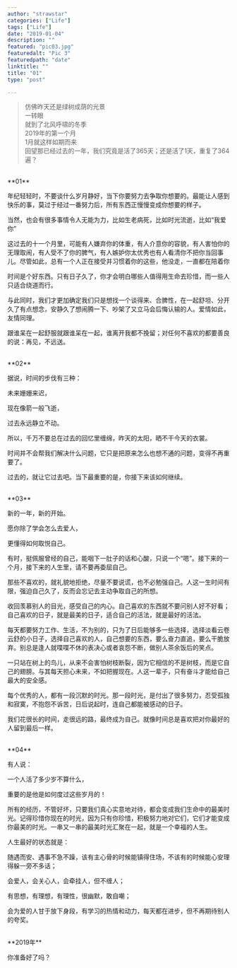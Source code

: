 ```yaml
---
author: "strawstar"
categories: ["Life"]
tags: ["Life"]
date: "2019-01-04"
description: ""
featured: "pic03.jpg"
featuredalt: "Pic 3"
featuredpath: "date"
linktitle: ""
title: "01"
type: "post"

---
```


> 仿佛昨天还是绿树成荫的光景 <br>
> 一转眼 <br>
> 就到了北风呼啸的冬季 <br>
> 2019年的第一个月 <br>
> 1月就这样如期而来 <br>
> 回望那已经过去的一年，我们究竟是活了365天；还是活了1天，重复了364遍？

<br>
**01**

年纪轻轻时，不要谈什么岁月静好，当下你要努力去争取你想要的。最能让人感到快乐的事，莫过于经过一番努力后，所有东西正慢慢变成你想要的样子。

当然，也会有很多事情令人无能为力，比如生老病死，比如时光流逝，比如“我爱你”

这过去的十一个月里，可能有人嫌弃你的体重，有人介意你的容貌，有人害怕你的无理取闹，有人受不了你的脾气，有人嫉妒你太优秀也有人看清你不把你当回事儿。尽管如此，总有一个人正在接受并习惯着你的这些，他没走，一直都在陪着你

时间是个好东西。只有日子久了，你才会明白哪些人值得用生命去珍惜，而一些人只适合绕道而行。

与此同时，我们才更加确定我们只是想找一个谈得来、合脾性，在一起舒坦、分开久了有点想念，安静久了想闹腾一下、吵架了又立马会后悔认输的人。爱情如此，友情同理。

跟谁呆在一起舒服就跟谁呆在一起，谁离开我都不挽留；对任何不喜欢的都要善良的说：再见，不远送。

<br>
**02**

据说，时间的步伐有三种：

未来姗姗来迟，

现在像箭一般飞逝，

过去永远静立不动。

所以，千万不要总在过去的回忆里缠绵，昨天的太阳，晒不干今天的衣裳。

时间并不会帮我们解决什么问题，它只是把原来怎么也想不通的问题，变得不再重要了。

过去的，就让它过去吧。当下最重要的是，你接下来该如何继续。

<br>
**03**

新的一年，新的开始。

愿你除了学会怎么去爱人，

更懂得如何取悦自己。

有时，挺佩服曾经的自己，能咽下一肚子的话和心酸，只说一个“嗯”。接下来的一个月，接下来的人生里，请不要再委屈自己。

那些不喜欢的，就礼貌地拒绝，尽量不要说谎，也不必勉强自己。人这一生时间有限，强迫自己久了，反而会忘记去主动争取自己的所想。

收回羡慕别人的目光，感受自己的内心。自己喜欢的东西就不要问别人好不好看；自己喜欢的日子，就是最美的日子，适合自己的活法，就是最好的活法。

每天都要努力工作、生活，不为别的，只为了日后能够多一些选择，选择淡看云卷云舒的小日子，选择自己喜欢的人，自己想要的东西，要么奋力直追，要么干脆放弃。别总是逢人就喋喋不休的表决心或者哀怨不断，做别人茶余饭后的笑点。

一只站在树上的鸟儿，从来不会害怕树枝断裂，因为它相信的不是树枝，而是它自己的翅膀。与其每天担心未来，不如把握现在。人这一辈子，只有奋斗才能给自己最大的安全感。

每个优秀的人，都有一段沉默的时光。那一段时光，是付出了很多努力，忍受孤独和寂寞，不抱怨不诉苦，日后说起时，连自己都能被感动的日子。

我们花很长的时间，走很远的路，最终成为自己。就像时间总是喜欢把对你最好的人留到最后一样。

<br>
**04**

有人说：

一个人活了多少岁不算什么，

重要的是他是如何度过这些岁月的！

所有的经历，不管好坏，只要我们真心实意地对待，都会变成我们生命中的最美时光。记得珍惜你现在的时光，因为只有你珍惜，积极努力地对它们，它们才能变成你最美的时光。一串又一串的最美时光汇聚在一起，就是一个幸福的人生。

人生最好的状态就是：

随遇而安、遇事不急不躁，该有主心骨的时候能镇得住场，不该有的时候能心安理得躲一旁不多话；

会爱人，会关心人，会牵挂人，但不缠人；

有思想，有理想，有理性，很幽默，敢自嘲；

会为爱的人甘于放下身段，有学习的热情和动力，每天都在进步，但不再期待别人的夸奖。


<br>
**2019年**

你准备好了吗？
